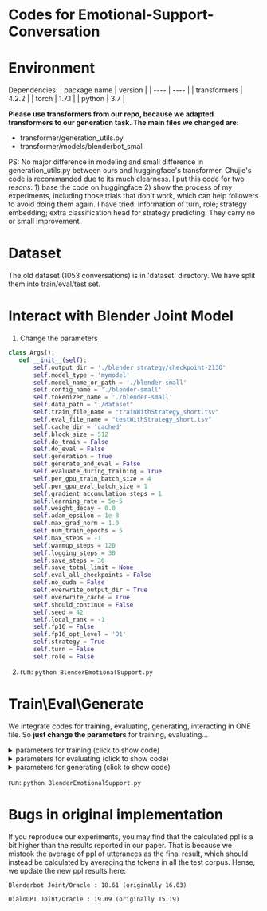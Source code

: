 # Codes for Emotional-Support-Conversation



# Environment

Dependencies:
| package name | version |
| ---- | ---- |
| transformers | 4.2.2 |
| torch | 1.7.1 |
| python | 3.7 |



**Please use transformers from our repo, because we adapted transformers to our generation task. The main files we changed are:**
* transformer/generation_utils.py
* transformer/models/blenderbot_small  

PS: No major difference in modeling and small difference in generation_utils.py between ours and huggingface's transformer. Chujie's code is recommanded due to its much clearness. I put this code for two resons: 1) base the code on huggingface 2) show the process of my experiments, including those trials that don't work, which can help followers to avoid doing them again. I have tried: information of turn, role; strategy embedding; extra classification head for strategy predicting. They carry no or small improvement.


# Dataset
The old dataset (1053 conversations) is in 'dataset' directory. We have split them into train/eval/test set.


# Interact with Blender Joint Model


1. Change the parameters
 ```python
 class Args():
    def __init__(self):    
        self.output_dir = './blender_strategy/checkpoint-2130'
        self.model_type = 'mymodel'
        self.model_name_or_path = './blender-small'        
        self.config_name = './blender-small'        
        self.tokenizer_name = './blender-small'        
        self.data_path = "./dataset"
        self.train_file_name = "trainWithStrategy_short.tsv"
        self.eval_file_name = "testWithStrategy_short.tsv"
        self.cache_dir = 'cached'
        self.block_size = 512
        self.do_train = False
        self.do_eval = False
        self.generation = True
        self.generate_and_eval = False
        self.evaluate_during_training = True
        self.per_gpu_train_batch_size = 4
        self.per_gpu_eval_batch_size = 1
        self.gradient_accumulation_steps = 1
        self.learning_rate = 5e-5
        self.weight_decay = 0.0
        self.adam_epsilon = 1e-8
        self.max_grad_norm = 1.0
        self.num_train_epochs = 5
        self.max_steps = -1
        self.warmup_steps = 120
        self.logging_steps = 30
        self.save_steps = 30
        self.save_total_limit = None
        self.eval_all_checkpoints = False
        self.no_cuda = False
        self.overwrite_output_dir = True
        self.overwrite_cache = True
        self.should_continue = False
        self.seed = 42
        self.local_rank = -1
        self.fp16 = False
        self.fp16_opt_level = 'O1'
        self.strategy = True
        self.turn = False
        self.role = False
```
2. run:
`python BlenderEmotionalSupport.py `
   
# Train\Eval\Generate

We integrate codes for training, evaluating, generating, interacting in ONE file. So **just change the parameters** for training, evaluating...

<details>
<summary>parameters for training (click to show code)</summary>
 
 ```python
 class Args():
    def __init__(self):    
        self.output_dir = './blender_strategy'
        self.model_type = 'mymodel'
        self.model_name_or_path = './blender-small'        
        self.config_name = './blender-small'        
        self.tokenizer_name = './blender-small'        
        self.data_path = "./dataset"
        self.train_file_name = "trainWithStrategy_short.tsv"
        self.eval_file_name = "devWithStrategy_short.tsv"
        self.cache_dir = 'cached'
        self.block_size = 512
        self.do_train = True
        self.do_eval = False
        self.generation = False
        self.generate_and_eval = False
        self.evaluate_during_training = True
        self.per_gpu_train_batch_size = 4
        self.per_gpu_eval_batch_size = 1
        self.gradient_accumulation_steps = 1
        self.learning_rate = 5e-5
        self.weight_decay = 0.0
        self.adam_epsilon = 1e-8
        self.max_grad_norm = 1.0
        self.num_train_epochs = 5
        self.max_steps = -1
        self.warmup_steps = 120
        self.logging_steps = 30
        self.save_steps = 30
        self.save_total_limit = None
        self.eval_all_checkpoints = False
        self.no_cuda = False
        self.overwrite_output_dir = True
        self.overwrite_cache = True
        self.should_continue = False
        self.seed = 42
        self.local_rank = -1
        self.fp16 = False
        self.fp16_opt_level = 'O1'
        self.strategy = True
        self.turn = False
        self.role = False
```
 
</details>


<details>
<summary>parameters for evaluating (click to show code)</summary>
 
 ```python
 class Args():
    def __init__(self):    
        self.output_dir = './blender_strategy/checkpoint-2130'
        self.model_type = 'mymodel'
        self.model_name_or_path = './blender-small'        
        self.config_name = './blender-small'        
        self.tokenizer_name = './blender-small'        
        self.data_path = "./dataset"
        self.train_file_name = "trainWithStrategy_short.tsv"
        self.eval_file_name = "devWithStrategy_short.tsv"
        self.cache_dir = 'cached'
        self.block_size = 512
        self.do_train = False
        self.do_eval = True
        self.generation = False
        self.generate_and_eval = False
        self.evaluate_during_training = True
        self.per_gpu_train_batch_size = 4
        self.per_gpu_eval_batch_size = 1
        self.gradient_accumulation_steps = 1
        self.learning_rate = 5e-5
        self.weight_decay = 0.0
        self.adam_epsilon = 1e-8
        self.max_grad_norm = 1.0
        self.num_train_epochs = 5
        self.max_steps = -1
        self.warmup_steps = 120
        self.logging_steps = 30
        self.save_steps = 30
        self.save_total_limit = None
        self.eval_all_checkpoints = False
        self.no_cuda = False
        self.overwrite_output_dir = True
        self.overwrite_cache = True
        self.should_continue = False
        self.seed = 42
        self.local_rank = -1
        self.fp16 = False
        self.fp16_opt_level = 'O1'
        self.strategy = True
        self.turn = False
        self.role = False
``` 
</details>
 
 
<details>
<summary>parameters for generating (click to show code)</summary>
 
 ```python
 class Args():
    def __init__(self):    
        self.output_dir = './blender_strategy/checkpint-2130'
        self.model_type = 'mymodel'
        self.model_name_or_path = './blender-small'        
        self.config_name = './blender-small'        
        self.tokenizer_name = './blender-small'        
        self.data_path = "./dataset"
        self.train_file_name = "trainWithStrategy_short.tsv"
        self.eval_file_name = "testWithStrategy_short.tsv"
        self.cache_dir = 'cached'
        self.block_size = 512
        self.do_train = False
        self.do_eval = False
        self.generation = True
        self.generate_and_eval = True
        self.evaluate_during_training = True
        self.per_gpu_train_batch_size = 4
        self.per_gpu_eval_batch_size = 1
        self.gradient_accumulation_steps = 1
        self.learning_rate = 5e-5
        self.weight_decay = 0.0
        self.adam_epsilon = 1e-8
        self.max_grad_norm = 1.0
        self.num_train_epochs = 5
        self.max_steps = -1
        self.warmup_steps = 120
        self.logging_steps = 30
        self.save_steps = 30
        self.save_total_limit = None
        self.eval_all_checkpoints = False
        self.no_cuda = False
        self.overwrite_output_dir = True
        self.overwrite_cache = True
        self.should_continue = False
        self.seed = 42
        self.local_rank = -1
        self.fp16 = False
        self.fp16_opt_level = 'O1'
        self.strategy = True
        self.turn = False
        self.role = False
``` 
 </details>

run:
`python BlenderEmotionalSupport.py `

# Bugs in original implementation

If you reproduce our experiments, you may find that the calculated ppl is a bit higher than the results reported in our paper. That is because we mistook the average of ppl of utterances as the final result, which should instead be calculated by averaging the tokens in all the test corpus. Hense, we update the new ppl results here:

    Blenderbot Joint/Oracle : 18.61 (originally 16.03)

    DialoGPT Joint/Oracle : 19.09 (originally 15.19)

